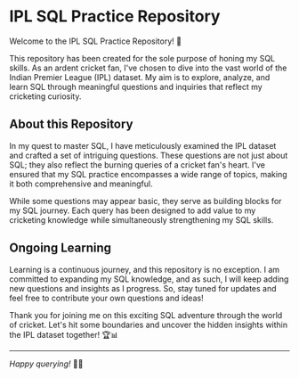 
# IPL SQL Practice Repository

Welcome to the IPL SQL Practice Repository! 🏏

This repository has been created for the sole purpose of honing my SQL skills. As an ardent cricket fan, I've chosen to dive into the vast world of the Indian Premier League (IPL) dataset. My aim is to explore, analyze, and learn SQL through meaningful questions and inquiries that reflect my cricketing curiosity.

## About this Repository

In my quest to master SQL, I have meticulously examined the IPL dataset and crafted a set of intriguing questions. These questions are not just about SQL; they also reflect the burning queries of a cricket fan's heart. I've ensured that my SQL practice encompasses a wide range of topics, making it both comprehensive and meaningful.

While some questions may appear basic, they serve as building blocks for my SQL journey. Each query has been designed to add value to my cricketing knowledge while simultaneously strengthening my SQL skills.

## Ongoing Learning

Learning is a continuous journey, and this repository is no exception. I am committed to expanding my SQL knowledge, and as such, I will keep adding new questions and insights as I progress. So, stay tuned for updates and feel free to contribute your own questions and ideas!

Thank you for joining me on this exciting SQL adventure through the world of cricket. Let's hit some boundaries and uncover the hidden insights within the IPL dataset together! 🏆📊

---

*Happy querying!* 🧐📁

